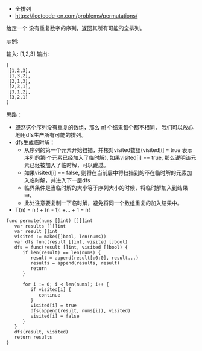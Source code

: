 - 全排列
- https://leetcode-cn.com/problems/permutations/

给定一个 没有重复数字的序列，返回其所有可能的全排列。

示例:

输入: [1,2,3]
输出:
```
[
 [1,2,3],
 [1,3,2],
 [2,1,3],
 [2,3,1],
 [3,1,2],
 [3,2,1]
]
```

思路：
- 既然这个序列没有重复的数组，那么 n! 个结果每个都不相同， 我们可以放心地用dfs生产所有可能的排列。
- dfs生成临时解：
  - 从序列的第一个元素开始扫描，并核对visited数组(visited[i] = true 表示序列的第i个元素已经加入了临时解), 如果visited[i] == true, 那么说明该元素已经被加入了临时解，可以跳过。
  - 如果visited[i] == false, 则将在当前层中将扫描到的不在临时解的元素加入临时解，并进入下一层dfs
  - 临界条件是当临时解的大小等于序列大小的时候，将临时解加入到结果中。
   - 此处注意要复制一下临时解，避免将同一个数组重复的加入结果中。
- T(n) = n ! + (n - 1)! +… + 1  = n!

```
func permute(nums []int) [][]int
   var results [][]int
   var result []int
   visited := make([]bool, len(nums))
   var dfs func(result []int, visited []bool)
   dfs = func(result []int, visited []bool) {
      if len(result) == len(nums) {
         result = append(result[:0:0], result...)
         results = append(results, result)
         return
      }

      for i := 0; i < len(nums); i++ {
         if visited[i] {
            continue
         }
         visited[i] = true
         dfs(append(result, nums[i]), visited)
         visited[i] = false
      }
   }
   dfs(result, visited)
   return results
}
```
